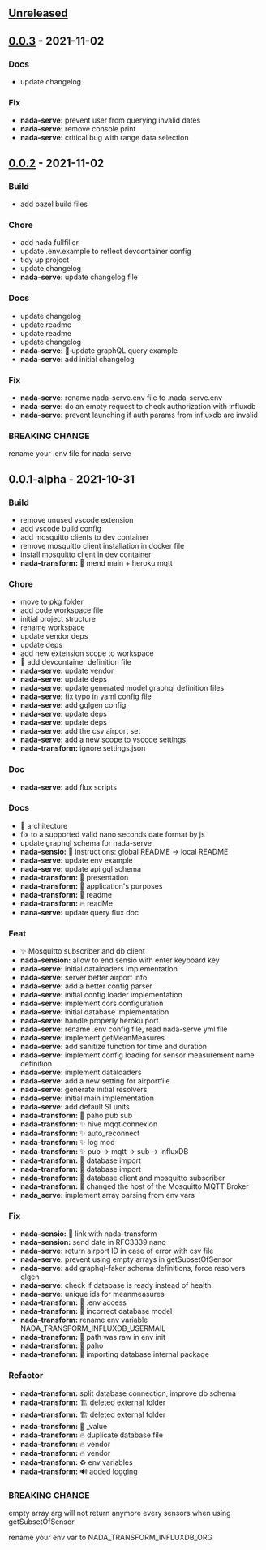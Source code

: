 <a name="unreleased"></a>
## [Unreleased]


<a name="0.0.3"></a>
## [0.0.3] - 2021-11-02
### Docs
- update changelog

### Fix
- **nada-serve:** prevent user from querying invalid dates
- **nada-serve:** remove console print
- **nada-serve:** critical bug with range data selection


<a name="0.0.2"></a>
## [0.0.2] - 2021-11-02
### Build
- add bazel build files

### Chore
- add nada fullfiller
- update .env.example to reflect devcontainer config
- tidy up project
- update changelog
- **nada-serve:** update changelog file

### Docs
- update changelog
- update readme
- update readme
- update changelog
- **nada-serve:** :memo: update graphQL query example
- **nada-serve:** add initial changelog

### Fix
- **nada-serve:** rename nada-serve.env file to .nada-serve.env
- **nada-serve:** do an empty request to check authorization with influxdb
- **nada-serve:** prevent launching if auth params from influxdb are invalid

### BREAKING CHANGE

rename your .env file for nada-serve


<a name="0.0.1-alpha"></a>
## 0.0.1-alpha - 2021-10-31
### Build
- remove unused vscode extension
- add vscode build config
- add mosquitto clients to dev container
- remove mosquitto client installation in docker file
- install mosquitto client in dev container
- **nada-transform:** :bug: mend main + heroku mqtt

### Chore
- move to pkg folder
- add code workspace file
- initial project structure
- rename workspace
- update vendor deps
- update deps
- add new extension scope to workspace
- :construction: add devcontainer definition file
- **nada-serve:** update vendor
- **nada-serve:** update deps
- **nada-serve:** update generated model graphql definition files
- **nada-serve:** fix typo in yaml config file
- **nada-serve:** add gqlgen config
- **nada-serve:** update deps
- **nada-serve:** update deps
- **nada-serve:** add the csv airport set
- **nada-serve:** add a new scope to vscode settings
- **nada-transform:** ignore settings.json

### Doc
- **nada-serve:** add flux scripts

### Docs
- :memo: architecture
- fix to a supported valid nano seconds date format by js
- update graphql schema for nada-serve
- **nada-sensio:** :memo: instructions: global README -> local README
- **nada-serve:** update env example
- **nada-serve:** update api gql schema
- **nada-transform:** :art: presentation
- **nada-transform:** :art: application's purposes
- **nada-transform:** :art: readme
- **nada-transform:** :fire: readMe
- **nana-serve:** update query flux doc

### Feat
- :sparkles: Mosquitto subscriber and db client
- **nada-sension:** allow to end sensio with enter keyboard key
- **nada-serve:** initial dataloaders implementation
- **nada-serve:** server better airport info
- **nada-serve:** add a better config parser
- **nada-serve:** initial config loader implementation
- **nada-serve:** implement cors configuration
- **nada-serve:** initial database implementation
- **nada-serve:** handle properly heroku port
- **nada-serve:** rename .env config file, read nada-serve yml file
- **nada-serve:** implement getMeanMeasures
- **nada-serve:** add sanitize function for time and duration
- **nada-serve:** implement config loading for sensor measurement name definition
- **nada-serve:** implement dataloaders
- **nada-serve:** add a new setting for airportfile
- **nada-serve:** generate initial resolvers
- **nada-serve:** initial main implementation
- **nada-serve:** add default SI units
- **nada-transform:** :construction: paho pub sub
- **nada-transform:** :sparkles: hive mqqt connexion
- **nada-transform:** :sparkles: auto_reconnect
- **nada-transform:** :sparkles: log mod
- **nada-transform:** :sparkles: pub -> mqtt -> sub -> influxDB
- **nada-transform:** :construction: database import
- **nada-transform:** :construction: database import
- **nada-transform:** :construction: database client and mosquitto subscriber
- **nada-transform:** :truck: changed the host of the Mosquitto MQTT Broker
- **nada_serve:** implement array parsing from env vars

### Fix
- **nada-sensio:** :bug: link with nada-transform
- **nada-sension:** send date in RFC3339 nano
- **nada-serve:** return airport ID in case of error with csv file
- **nada-serve:** prevent using empty arrays in getSubsetOfSensor
- **nada-serve:** add graphql-faker schema definitions, force resolvers qlgen
- **nada-serve:** check if database is ready instead of health
- **nada-serve:** unique ids for meanmeasures
- **nada-transform:** :bug: .env access
- **nada-transform:** :bug: incorrect database model
- **nada-transform:** rename env variable NADA_TRANSFORM_INFLUXDB_USERMAIL
- **nada-transform:** :bug: path was raw in env init
- **nada-transform:** :construction: paho
- **nada-transform:** :bug: importing database internal package

### Refactor
- **nada-transform:** split database connection, improve db schema
- **nada-transform:** :building_construction: deleted external folder
- **nada-transform:** :building_construction: deleted external folder
- **nada-transform:** :art: _value
- **nada-transform:** :fire: duplicate database file
- **nada-transform:** :fire: vendor
- **nada-transform:** :fire: vendor
- **nada-transform:** :recycle: env variables
- **nada-transform:** :loud_sound: added logging

### BREAKING CHANGE

empty array arg will not return anymore every sensors when using getSubsetOfSensor

rename your env var to NADA_TRANSFORM_INFLUXDB_ORG


[Unreleased]: https://github.com/IMT-Atlantique-FIL-2020-2023/NADA-extended/compare/0.0.3...HEAD
[0.0.3]: https://github.com/IMT-Atlantique-FIL-2020-2023/NADA-extended/compare/0.0.2...0.0.3
[0.0.2]: https://github.com/IMT-Atlantique-FIL-2020-2023/NADA-extended/compare/0.0.1-alpha...0.0.2

